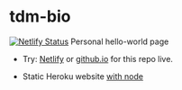 # tdm-bio

[![Netlify
Status](https://api.netlify.com/api/v1/badges/1bfb02c1-555f-4300-b2d5-17331d66d855/deploy-status)](https://app.netlify.com/sites/michaeltd/deploys)
Personal hello-world page

  * Try: [Netlify](https://michaeltd.netlify.com/) or [github.io](https://michaeltd.github.io/tdm-bio/) for this repo live.

  * Static Heroku website [with node](https://github.com/Yankovsky/static-heroku-nodejs)
